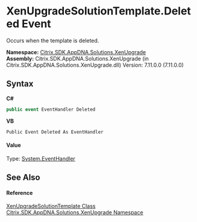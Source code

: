 # XenUpgradeSolutionTemplate.Deleted Event
 

Occurs when the template is deleted.

**Namespace:**&nbsp;<a href="2805b95f-a335-5d98-deaf-c0312b394eda">Citrix.SDK.AppDNA.Solutions.XenUpgrade</a><br />**Assembly:**&nbsp;Citrix.SDK.AppDNA.Solutions.XenUpgrade (in Citrix.SDK.AppDNA.Solutions.XenUpgrade.dll) Version: 7.11.0.0 (7.11.0.0)

## Syntax

**C#**
```csharp
public event EventHandler Deleted
```

**VB**
```vbnet
Public Event Deleted As EventHandler
```


#### Value
Type: <a href="http://msdn2.microsoft.com/en-us/library/xhb70ccc" target="_blank">System.EventHandler</a>

## See Also


#### Reference
<a href="fad3276d-b98b-6e41-c1f4-90c515c970b2">XenUpgradeSolutionTemplate Class</a><br /><a href="2805b95f-a335-5d98-deaf-c0312b394eda">Citrix.SDK.AppDNA.Solutions.XenUpgrade Namespace</a><br />
